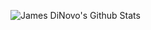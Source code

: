 ![James DiNovo's Github Stats](https://github-readme-stats.vercel.app/api?username=jdinovo&count_private=true&show_icons=true&hide_border=true)
